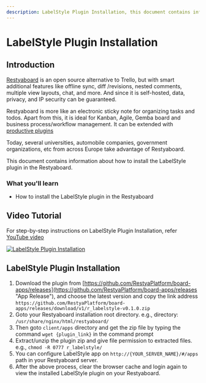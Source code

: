 ```yaml
---
description: LabelStyle Plugin Installation, this document contains information about how to install the LabelStyle plugin in the Restyaboard.
---
```


# LabelStyle Plugin Installation

## Introduction

[Restyaboard](https://restya.com/board) is an open source alternative to Trello, but with smart additional features like offline sync, diff /revisions, nested comments, multiple view layouts, chat, and more. And since it is self-hosted, data, privacy, and IP security can be guaranteed.

Restyaboard is more like an electronic sticky note for organizing tasks and todos. Apart from this, it is ideal for Kanban, Agile, Gemba board and business process/workflow management. It can be extended with [productive plugins](https://restya.com/board/apps "productive plugins")

Today, several universities, automobile companies, government organizations, etc from across Europe take advantage of Restyaboard.

This document contains information about how to install the LabelStyle plugin in the Restyaboard.

### What you'll learn

*   How to install the LabelStyle plugin in the Restyaboard

## Video Tutorial

For step-by-step instructions on LabelStyle Plugin Installation, refer [YouTube video](https://www.youtube.com/watch?v=jGjf1VCu_G8 "Watch video on LabelStyle Plugin Installation")

[![LabelStyle Plugin Installation](label_style.png "LabelStyle Plugin Installation")](https://www.youtube.com/watch?v=jGjf1VCu_G8 "Watch video on LabelStyle Plugin Installation")  

## LabelStyle Plugin Installation

1.  Download the plugin from [https://github.com/RestyaPlatform/board-apps/releases](https://github.com/RestyaPlatform/board-apps/releases "App Release"), and choose the latest version and copy the link address `https://github.com/RestyaPlatform/board-apps/releases/download/v1/r_labelstyle-v0.1.0.zip`
2.  Goto your Restyaboard installation root directory. e.g., directory: `/usr/share/nginx/html/restyaboard/`
3.  Then goto `client/apps` directory and get the zip file by typing the command `wget {plugin_link}` in the command prompt
4.  Extract/unzip the plugin zip and give file permission to extracted files. e.g., `chmod -R 0777 r_labelstyle/`
5.  You can configure LabelStyle app on `http://{YOUR_SERVER_NAME}/#/apps` path in your Restyaboard server.
6.  After the above process, clear the browser cache and login again to view the installed LabelStyle plugin on your Restyaboard.